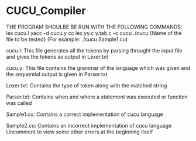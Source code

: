 # CUCU_Compiler
THE PROGRAM SHOULBE BE RUN WITH THE FOLLOWING COMMANDS:
lex cucu.l
yacc -d cucu.y
cc lex.yy.c y.tab.c -o cucu
./cucu {Name of the file to be tested}		(For example: ./cucu Sample1.cu)


cucu.l:
This file generates all the tokens by parsing throught the input file and gives the tokens as output in Lexer.txt

cucu.y:
This file contains the grammar of the language which was given and the sequential output is given in Parser.txt

Lexer.txt:
Contains the type of token along with the matched string

Parser.txt:
Contains when and where a statement was executed or function was called

Sample1.cu:
Contains a correct implementation of cucu language

Sample2.cu:
Contains an incorrect implementation of cucu language
Uncomment to view some other errors at the beginning itself

